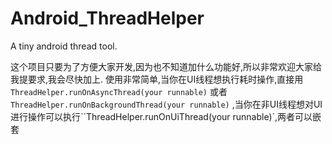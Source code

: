 # Android_ThreadHelper
A tiny android thread tool.

这个项目只要为了方便大家开发,因为也不知道加什么功能好,所以非常欢迎大家给我提要求,我会尽快加上.
使用非常简单,当你在UI线程想执行耗时操作,直接用`ThreadHelper.runOnAsyncThread(your runnable)` 或者`ThreadHelper.runOnBackgroundThread(your runnable)`
,当你在非UI线程想对UI进行操作可以执行``ThreadHelper.runOnUiThread(your runnable)`,两者可以嵌套
